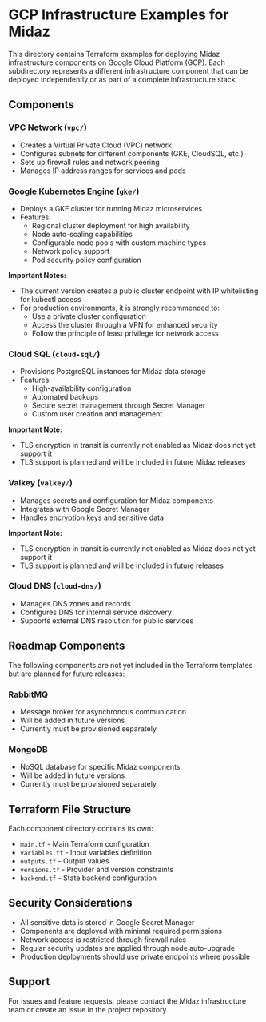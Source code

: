 # GCP Infrastructure Examples for Midaz

This directory contains Terraform examples for deploying Midaz infrastructure components on Google Cloud Platform (GCP). Each subdirectory represents a different infrastructure component that can be deployed independently or as part of a complete infrastructure stack.

## Components

### VPC Network (`vpc/`)
- Creates a Virtual Private Cloud (VPC) network
- Configures subnets for different components (GKE, CloudSQL, etc.)
- Sets up firewall rules and network peering
- Manages IP address ranges for services and pods

### Google Kubernetes Engine (`gke/`)
- Deploys a GKE cluster for running Midaz microservices
- Features:
  - Regional cluster deployment for high availability
  - Node auto-scaling capabilities
  - Configurable node pools with custom machine types
  - Network policy support
  - Pod security policy configuration

**Important Notes:**
- The current version creates a public cluster endpoint with IP whitelisting for kubectl access
- For production environments, it is strongly recommended to:
  - Use a private cluster configuration
  - Access the cluster through a VPN for enhanced security
  - Follow the principle of least privilege for network access

### Cloud SQL (`cloud-sql/`)
- Provisions PostgreSQL instances for Midaz data storage
- Features:
  - High-availability configuration
  - Automated backups
  - Secure secret management through Secret Manager
  - Custom user creation and management

**Important Note:**
- TLS encryption in transit is currently not enabled as Midaz does not yet support it
- TLS support is planned and will be included in future Midaz releases

### Valkey (`valkey/`)
- Manages secrets and configuration for Midaz components
- Integrates with Google Secret Manager
- Handles encryption keys and sensitive data

**Important Note:**
- TLS encryption in transit is currently not enabled as Midaz does not yet support it
- TLS support is planned and will be included in future releases

### Cloud DNS (`cloud-dns/`)
- Manages DNS zones and records
- Configures DNS for internal service discovery
- Supports external DNS resolution for public services

## Roadmap Components

The following components are not yet included in the Terraform templates but are planned for future releases:

### RabbitMQ
- Message broker for asynchronous communication
- Will be added in future versions
- Currently must be provisioned separately

### MongoDB
- NoSQL database for specific Midaz components
- Will be added in future versions
- Currently must be provisioned separately

## Terraform File Structure

Each component directory contains its own:
- `main.tf` - Main Terraform configuration
- `variables.tf` - Input variables definition
- `outputs.tf` - Output values
- `versions.tf` - Provider and version constraints
- `backend.tf` - State backend configuration

## Security Considerations

- All sensitive data is stored in Google Secret Manager
- Components are deployed with minimal required permissions
- Network access is restricted through firewall rules
- Regular security updates are applied through node auto-upgrade
- Production deployments should use private endpoints where possible

## Support

For issues and feature requests, please contact the Midaz infrastructure team or create an issue in the project repository.
